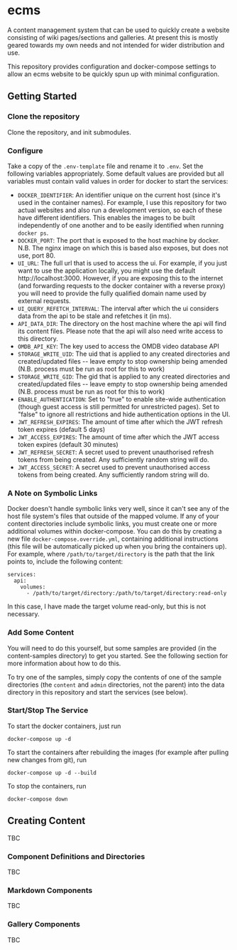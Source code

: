 # ecms

A content management system that can be used to quickly create a website consisting of wiki pages/sections and galleries. At present this is mostly geared towards my own needs and not intended for wider distribution and use.

This repository provides configuration and docker-compose settings to allow an ecms website to be quickly spun up with minimal configuration.

## Getting Started

### Clone the repository

Clone the repository, and init submodules.

### Configure

Take a copy of the `.env-template` file and rename it to `.env`. Set the following variables appropriately. Some default values are provided but all variables must contain valid values in order for docker to start the services:

- `DOCKER_IDENTIFIER`: An identifier unique on the current host (since it's used in the container names). For example, I use this repository for two actual websites and also run a development version, so each of these have different identifiers. This enables the images to be built independently of one another and to be easily identified when running `docker ps`.
- `DOCKER_PORT`: The port that is exposed to the host machine by docker. N.B. The nginx image on which this is based also exposes, but does not use, port 80.
- `UI_URL`: The full url that is used to access the ui. For example, if you just want to use the application locally, you might use the default http://localhost:3000. However, if you are exposing this to the internet (and forwarding requests to the docker container with a reverse proxy) you will need to provide the fully qualified domain name used by external requests.
- `UI_QUERY_REFETCH_INTERVAL`: The interval after which the ui considers data from the api to be stale and refetches it (in ms).
- `API_DATA_DIR`: The directory on the host machine where the api will find its content files. Please note that the api will also need write access to this directory.
- `OMDB_API_KEY`: The key used to access the OMDB video database API
- `STORAGE_WRITE_UID`: The uid that is applied to any created directories and created/updated files -- leave empty to stop ownership being amended (N.B. process must be run as root for this to work)
- `STORAGE_WRITE_GID`: The gid that is applied to any created directories and created/updated files -- leave empty to stop ownership being amended (N.B. process must be run as root for this to work)
- `ENABLE_AUTHENTICATION`: Set to "true" to enable site-wide authentication (though guest access is still permitted for unrestricted pages). Set to "false" to ignore all restrictions and hide authentication options in the UI.
- `JWT_REFRESH_EXPIRES`: The amount of time after which the JWT refresh token expires (default 5 days)
- `JWT_ACCESS_EXPIRES`: The amount of time after which the JWT access token expires (default 30 minutes)
- `JWT_REFRESH_SECRET`: A secret used to prevent unauthorised refresh tokens from being created. Any sufficiently random string will do.
- `JWT_ACCESS_SECRET`: A secret used to prevent unauthorised access tokens from being created. Any sufficiently random string will do.

### A Note on Symbolic Links

Docker doesn't handle symbolic links very well, since it can't see any of the host file system's files that outside of the mapped volume. If any of your content directories include symbolic links, you must create one or more additional volumes within docker-compose. You can do this by creating a new file `docker-compose.override.yml`, containing additional instructions (this file will be automatically picked up when you bring the containers up). For example, where `/path/to/target/directory` is the path that the link points to, include the following content:

```
services:
  api:
    volumes:
      - /path/to/target/directory:/path/to/target/directory:read-only
```

In this case, I have made the target volume read-only, but this is not necessary.

### Add Some Content

You will need to do this yourself, but some samples are provided (in the content-samples directory) to get you started. See the following section for more information about how to do this.

To try one of the samples, simply copy the contents of one of the sample directories (the `content` and `admin` directories, not the parent) into the data directory in this repository and start the services (see below).

### Start/Stop The Service

To start the docker containers, just run

```
docker-compose up -d
```

To start the containers after rebuilding the images (for example after pulling new changes from git), run

```
docker-compose up -d --build
```

To stop the containers, run

```
docker-compose down
```

## Creating Content

TBC

### Component Definitions and Directories

TBC

### Markdown Components

TBC

### Gallery Components

TBC
